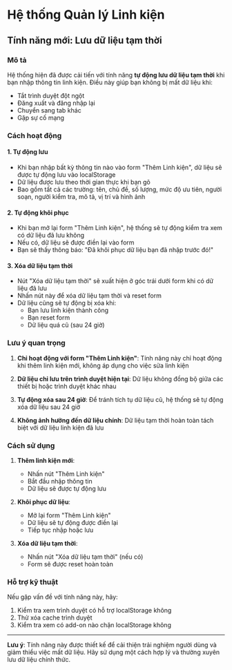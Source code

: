 # Hệ thống Quản lý Linh kiện

## Tính năng mới: Lưu dữ liệu tạm thời

### Mô tả
Hệ thống hiện đã được cải tiến với tính năng **tự động lưu dữ liệu tạm thời** khi bạn nhập thông tin linh kiện. Điều này giúp bạn không bị mất dữ liệu khi:
- Tắt trình duyệt đột ngột
- Đăng xuất và đăng nhập lại
- Chuyển sang tab khác
- Gặp sự cố mạng

### Cách hoạt động

#### 1. Tự động lưu
- Khi bạn nhập bất kỳ thông tin nào vào form "Thêm Linh kiện", dữ liệu sẽ được tự động lưu vào localStorage
- Dữ liệu được lưu theo thời gian thực khi bạn gõ
- Bao gồm tất cả các trường: tên, chủ đề, số lượng, mức độ ưu tiên, người soạn, người kiểm tra, mô tả, vị trí và hình ảnh

#### 2. Tự động khôi phục
- Khi bạn mở lại form "Thêm Linh kiện", hệ thống sẽ tự động kiểm tra xem có dữ liệu đã lưu không
- Nếu có, dữ liệu sẽ được điền lại vào form
- Bạn sẽ thấy thông báo: "Đã khôi phục dữ liệu bạn đã nhập trước đó!"

#### 3. Xóa dữ liệu tạm thời
- Nút "Xóa dữ liệu tạm thời" sẽ xuất hiện ở góc trái dưới form khi có dữ liệu đã lưu
- Nhấn nút này để xóa dữ liệu tạm thời và reset form
- Dữ liệu cũng sẽ tự động bị xóa khi:
  - Bạn lưu linh kiện thành công
  - Bạn reset form
  - Dữ liệu quá cũ (sau 24 giờ)

### Lưu ý quan trọng

1. **Chỉ hoạt động với form "Thêm Linh kiện"**: Tính năng này chỉ hoạt động khi thêm linh kiện mới, không áp dụng cho việc sửa linh kiện

2. **Dữ liệu chỉ lưu trên trình duyệt hiện tại**: Dữ liệu không đồng bộ giữa các thiết bị hoặc trình duyệt khác nhau

3. **Tự động xóa sau 24 giờ**: Để tránh tích tụ dữ liệu cũ, hệ thống sẽ tự động xóa dữ liệu sau 24 giờ

4. **Không ảnh hưởng đến dữ liệu chính**: Dữ liệu tạm thời hoàn toàn tách biệt với dữ liệu linh kiện đã lưu

### Cách sử dụng

1. **Thêm linh kiện mới**:
   - Nhấn nút "Thêm Linh kiện"
   - Bắt đầu nhập thông tin
   - Dữ liệu sẽ được tự động lưu

2. **Khôi phục dữ liệu**:
   - Mở lại form "Thêm Linh kiện"
   - Dữ liệu sẽ tự động được điền lại
   - Tiếp tục nhập hoặc lưu

3. **Xóa dữ liệu tạm thời**:
   - Nhấn nút "Xóa dữ liệu tạm thời" (nếu có)
   - Form sẽ được reset hoàn toàn

### Hỗ trợ kỹ thuật

Nếu gặp vấn đề với tính năng này, hãy:
1. Kiểm tra xem trình duyệt có hỗ trợ localStorage không
2. Thử xóa cache trình duyệt
3. Kiểm tra xem có add-on nào chặn localStorage không

---

**Lưu ý**: Tính năng này được thiết kế để cải thiện trải nghiệm người dùng và giảm thiểu việc mất dữ liệu. Hãy sử dụng một cách hợp lý và thường xuyên lưu dữ liệu chính thức. 